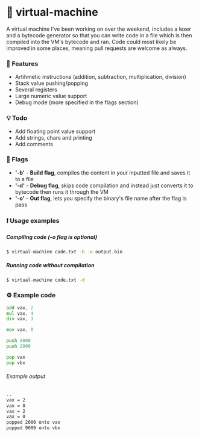 # :scroll: virtual-machine
A virtual machine I've been working on over the weekend, includes a lexer and a bytecode generator so that you can write code in a file which is then compiled into the VM's bytecode and ran.
Code could most likely be improved in some places, meaning pull requests are welcome as always.

### :exploding_head: Features
* Artihmetic instructions (addition, subtraction, multiplication, division)
* Stack value pushing/popping
* Several registers
* Large numeric value support
* Debug mode (more specified in the flags section)

### :bulb: Todo
* Add floating point value support
* Add strings, chars and printing
* Add comments

### :checkered_flag: Flags
* **'-b'** - **Build flag**, compiles the content in your inputted file and saves it to a file
* **'-d'** - **Debug flag**, skips code compilation and instead just converts it to bytecode then runs it through the VM
* **'-o'** - **Out flag**, lets you specify the binary's file name after the flag is pass

### :exclamation: Usage examples
##### Compiling code (-o flag is optional)
```bash
$ virtual-machine code.txt -b -o output.bin
```
##### Running code without compilation
```bash
$ virtual-machine code.txt -d
```

### :gear: Example code
```asm
add vax, 2
mul vax, 4
div vax, 3

mov vax, 0

push 9000
push 2000

pop vax
pop vbx
```
###### Example output
```bash
..
vax = 2
vax = 8
vax = 2
vax = 0
popped 2000 onto vax
popped 9000 onto vbx
```
